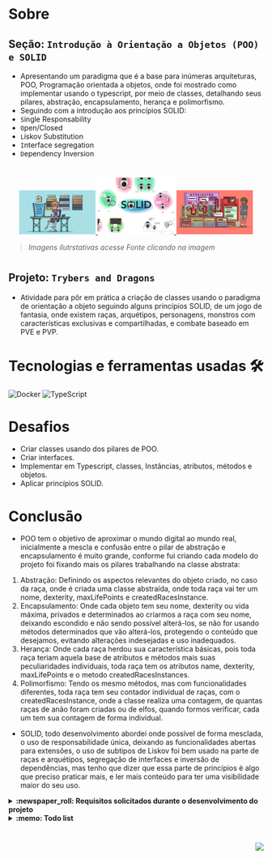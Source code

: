 # Sobre

## Seção: `Introdução à Orientação a Objetos (POO) e SOLID`

- Apresentando um paradigma que é a base para inúmeras arquiteturas, POO, Programação orientada a objetos, onde foi mostrado como implementar usando o typescript, por meio de classes, detalhando seus pilares, abstração, encapsulamento, herança e polimorfismo.
- Seguindo com a introdução aos princípios SOLID:
- `S`ingle Responsability
- `O`pen/Closed
- `L`iskov Substitution
- `I`nterface segregation
- `D`ependency Inversion
#
<div align="center">
  <a href="https://realpython.com/python3-object-oriented-programming/">
    <img width="30%" src="./readme-imgs/project_top.webp">
  </a>
  <a href="https://realpython.com/courses/getters-and-setters-python/">
    <img width="30%" src="./readme-imgs/project_mid.webp">
  </a>
  <a href="https://medium.com/backticks-tildes/the-s-o-l-i-d-principles-in-pictures-b34ce2f1e898">
    <img width="30%" src="./readme-imgs/project_bot.webp">
  </a>
</div>

>*Imagens ilutrstativas acesse Fonte clicando na imagem*
#
## Projeto: `Trybers and Dragons`

- Atividade para pôr em prática a criação de classes usando o paradigma de orientação a objeto seguindo alguns princípios SOLID, de um jogo de fantasia, onde existem raças, arquétipos, personagens, monstros com características exclusivas e compartilhadas, e combate baseado em PVE e PVP.

# Tecnologias e ferramentas usadas 🛠

![Docker](https://img.shields.io/badge/-Docker-fff?style=flat-square&logo=docker)
![TypeScript](https://img.shields.io/badge/-TypeScript-235a97?style=flat-square&logo=typescript&logoColor=ffffff)


# Desafios

- Criar classes usando dos pilares de POO.
- Criar interfaces.
- Implementar em Typescript, classes, Instâncias, atributos, métodos e objetos.
- Aplicar princípios SOLID.

# Conclusão

- POO tem o objetivo de aproximar o mundo digital ao mundo real, inicialmente a mescla e confusão entre o pilar de abstração e encapsulamento é muito grande, conforme fui criando cada modelo do projeto foi fixando mais os pilares trabalhando na classe abstrata:
1. Abstração: Definindo os aspectos relevantes do objeto criado, no caso da raça, onde é criada uma classe abstraída, onde toda raça vai ter um nome, dexterity, maxLifePoints e createdRacesInstance.
2. Encapsulamento: Onde cada objeto tem seu nome, dexterity ou vida máxima, privados e determinados ao criarmos a raça com seu nome, deixando escondido e não sendo possível alterá-los, se não for usando métodos determinados que vão alterá-los, protegendo o conteúdo que desejamos, evitando alterações indesejadas e uso inadequados.
3. Herança: Onde cada raça herdou sua característica básicas, pois toda raça teriam aquela base de atributos e métodos mais suas peculiaridades individuais, toda raça tem os atributos name, dexterity, maxLifePoints e o metodo createdRacesInstances.
4. Polimorfismo: Tendo os mesmo métodos, mas com funcionalidades diferentes, toda raça tem seu contador individual de raças, com o createdRacesInstance, onde a classe realiza uma contagem, de quantas raças de anão foram criadas ou de elfos, quando formos verificar, cada um tem sua contagem de forma individual.
- SOLID, todo desenvolvimento abordei onde possível de forma mesclada, o uso de responsabilidade única, deixando as funcionalidades abertas para extensões, o uso de subtipos de Liskov foi bem usado na parte de raças e arquétipos, segregação de interfaces e inversão de dependências, mas tenho que dizer que essa parte de princípios é algo que preciso praticar mais, e ler mais conteúdo para ter uma visibilidade maior do seu uso.

</details>

<details>
  <summary>
    <strong>
      :newspaper_roll: Requisitos solicitados durante o desenvolvimento do projeto
    </strong>
  </summary>

 
### Requisitos
*Nome* | *Avaliação*
--- | :---:
01 - Classe Race | :heavy_check_mark:
02 - Classes que herdam de Race | :heavy_check_mark:
03 - Energy | :heavy_check_mark:
04 - Classe Archetype | :heavy_check_mark:
05 - Classes que herdam de Archetype | :heavy_check_mark:
06 - Interface Fighter | :heavy_check_mark:
07 - Classe Character | :heavy_check_mark:
08 - Interface SimpleFighter | :heavy_check_mark:
09 - Classe Monster | :heavy_check_mark:
10 - Classe PVP | :heavy_check_mark:
11 - Classe PVE | :heavy_check_mark:
12 - Classe Dragon | :heavy_check_mark:
13 - Arquivo index | :heavy_check_mark:

</details>

<details>
  <summary>
    <strong>
      :memo: Todo list
    </strong>
  </summary>

  - [x] - ~~Criar aplicação com base nos requisitos da trybe.~~ ![data](https://badgen.net/badge/delivery/10-08-2022/green)

</details>

#

<div align="right">
  <img src="https://badgen.net/badge/last%20update/20-02-2023/blue">
</div>
